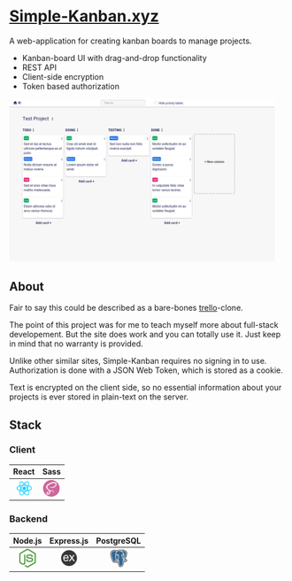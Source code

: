 # [Simple-Kanban.xyz](https://simple-kanban.xyz/)

A web-application for creating kanban boards to manage projects.

- Kanban-board UI with drag-and-drop functionality
- REST API
- Client-side encryption
- Token based authorization

<img src="img/screenshot.png" width="480">

## About

Fair to say this could be described as a bare-bones [trello](https://trello.com/)-clone.

The point of this project was for me to teach myself more about full-stack developement. 
But the site does work and you can totally use it. Just keep in mind that no warranty is provided.

Unlike other similar sites, Simple-Kanban requires no signing in to use. 
Authorization is done with a JSON Web Token, which is stored as a cookie.

Text is encrypted on the client side, so no essential information about your projects is ever stored in plain-text on the server.

## Stack

### Client

| React | Sass |
| :-: | :-: |
| <img src="img/react-logo.png" width="30"> | <img src="img/sass-logo.png" width="30"> |

### Backend

| Node.js | Express.js | PostgreSQL |
| :-: | :-: | :-: |
| <img src="img/nodejs-logo.png" width="30"> | <img src="img/expressjs-logo.png" width="30"> | <img src="img/psql-logo.png" width="30"> |
